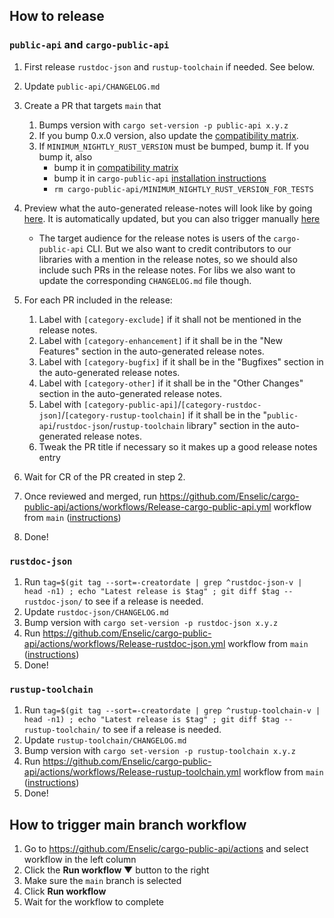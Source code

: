 ## How to release

### `public-api` and `cargo-public-api`

1. First release `rustdoc-json` and `rustup-toolchain` if needed. See below.
1. Update `public-api/CHANGELOG.md`
1. Create a PR that targets `main` that
    1. Bumps version with `cargo set-version -p public-api x.y.z`
    2. If you bump 0.x.0 version, also update the [compatibility matrix](https://github.com/Enselic/cargo-public-api#compatibility-matrix).
    1. If `MINIMUM_NIGHTLY_RUST_VERSION` must be bumped, bump it. If you bump it, also
        *  bump it in [compatibility matrix](https://github.com/Enselic/cargo-public-api#compatibility-matrix)
        *  bump it in `cargo-public-api` [installation instructions](https://github.com/Enselic/cargo-public-api#installation)
        * `rm cargo-public-api/MINIMUM_NIGHTLY_RUST_VERSION_FOR_TESTS`

1. Preview what the auto-generated release-notes will look like by going [here](https://github.com/cargo-public-api/cargo-public-api.github.io/blob/main/release-notes-preview.md). It is automatically updated, but you can also trigger manually [here](https://github.com/Enselic/cargo-public-api/actions/workflows/Preview-release-notes.yml)
    * The target audience for the release notes is users of the `cargo-public-api` CLI. But we also want to credit contributors to our libraries with a mention in the release notes, so we should also include such PRs in the release notes. For libs we also want to update the corresponding `CHANGELOG.md` file though.
1. For each PR included in the release:
    1. Label with `[category-exclude]` if it shall not be mentioned in the release notes.
    1. Label with `[category-enhancement]` if it shall be in the "New Features" section in the auto-generated release notes.
    1. Label with `[category-bugfix]` if it shall be in the "Bugfixes" section in the auto-generated release notes.
    1. Label with `[category-other]` if it shall be in the "Other Changes" section in the auto-generated release notes.
    1. Label with `[category-public-api]`/`[category-rustdoc-json]`/`[category-rustup-toolchain]` if it shall be in the "`public-api`/`rustdoc-json`/`rustup-toolchain` library" section in the auto-generated release notes.
    1. Tweak the PR title if necessary so it makes up a good release notes entry
1. Wait for CR of the PR created in step 2.
1. Once reviewed and merged, run https://github.com/Enselic/cargo-public-api/actions/workflows/Release-cargo-public-api.yml workflow from `main` ([instructions](https://github.com/Enselic/cargo-public-api/blob/main/docs/development.md#how-to-trigger-main-branch-workflow))
1. Done!

### `rustdoc-json`

1. Run `tag=$(git tag --sort=-creatordate | grep ^rustdoc-json-v | head -n1) ; echo "Latest release is $tag" ; git diff $tag -- rustdoc-json/` to see if a release is needed.
1. Update `rustdoc-json/CHANGELOG.md`
1. Bump version with `cargo set-version -p rustdoc-json x.y.z`
1. Run https://github.com/Enselic/cargo-public-api/actions/workflows/Release-rustdoc-json.yml workflow from `main` ([instructions](https://github.com/Enselic/cargo-public-api/blob/main/docs/development.md#how-to-trigger-main-branch-workflow))
1. Done!

### `rustup-toolchain`

1. Run `tag=$(git tag --sort=-creatordate | grep ^rustup-toolchain-v | head -n1) ; echo "Latest release is $tag" ; git diff $tag -- rustup-toolchain/` to see if a release is needed.
1. Update `rustup-toolchain/CHANGELOG.md`
1. Bump version with `cargo set-version -p rustup-toolchain x.y.z`
1. Run https://github.com/Enselic/cargo-public-api/actions/workflows/Release-rustup-toolchain.yml workflow from `main` ([instructions](https://github.com/Enselic/cargo-public-api/blob/main/docs/development.md#how-to-trigger-main-branch-workflow))
1. Done!

## How to trigger main branch workflow

1. Go to https://github.com/Enselic/cargo-public-api/actions and select workflow in the left column
1. Click the **Run workflow ▼** button to the right
1. Make sure the `main` branch is selected
1. Click **Run workflow**
1. Wait for the workflow to complete
